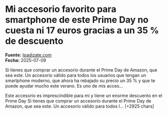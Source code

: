 # Mi accesorio favorito para smartphone de este Prime Day no cuesta ni 17 euros gracias a un 35 % de descuento

**Fuente:** [Ipadizate.com](https://ipadizate.com/ofertas/mi-accesorio-favorito-para-smartphone-de-este-prime-day-no-cuesta-ni-17-euros-gracias-a-un-35-de-descuento)  
**Fecha:** 2025-07-09

Si tienes que comprar un accesorio durante el Prime Day de Amazon, que sea este. Un accesorio válido para todos los usuarios que tengan un smartphone moderno, que ahora ha rebajado su precio un 35 % y que te puede ayudar mucho este verano. Es uno de mis acces…

Este accesorio es imprescindible para mi y tiene un enorme descuento en el Prime Day
Si tienes que comprar un accesorio durante el Prime Day de Amazon, que sea este. Un accesorio válido para todos l… [+2925 chars]
